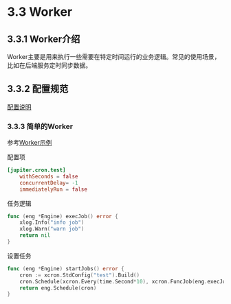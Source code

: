 # 3.3 Worker

## 3.3.1 Worker介绍
Worker主要是用来执行一些需要在特定时间运行的业务逻辑。常见的使用场景，比如在后端服务定时同步数据。

## 3.3.2 配置规范
[配置说明](http://jupiter.douyu.com/jupiter/6.4worker.html)


### 3.3.3 简单的Worker
参考[Worker示例](https://github.com/douyu/jupiter/tree/master/example/worker/cron)

配置项
```toml
[jupiter.cron.test]
    withSeconds = false
    concurrentDelay= -1
    immediatelyRun = false
```

任务逻辑
```go
func (eng *Engine) execJob() error {
	xlog.Info("info job")
	xlog.Warn("warn job")
	return nil
}
```

设置任务
```go
func (eng *Engine) startJobs() error {
	cron := xcron.StdConfig("test").Build()
	cron.Schedule(xcron.Every(time.Second*10), xcron.FuncJob(eng.execJob))
	return eng.Schedule(cron)
}
```
